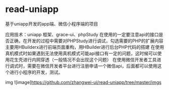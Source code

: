 # read-uniapp
基于uniapp开发的app端、微信小程序端的项目

应用技术：uniapp 框架、grace-ui、phpStudy
在使用的一定要注意api的接口是否正确，在开发的过程中需要对PHPStudy进行调试，勾选需要的PHP的扩展内容
主要用HBuilderx进行前端页面重构，用HBuilder进行后台PHP代码的搭建
在使用真机模式时如果遇到无法使用真机模式可能api接口有一定的问题，这时候可以使用花生壳进行内网穿透（一般情况不会出现这个问题）
在使用微信开发者工具进行调式时，需要在微信开发者平台进行注册申请一个微信api，后面都可以使用这个进行小程序的开发，测试。

img
![image]https://github.com/zhangwei-ui/read-uniapp/tree/master/imgs
